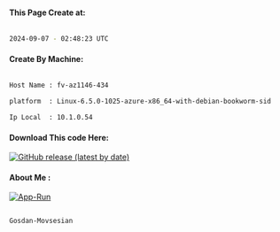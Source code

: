 
   
#### This Page Create at:

```bash

2024-09-07 - 02:48:23 UTC

```

#### Create By Machine:

```bash

Host Name : fv-az1146-434

platform  : Linux-6.5.0-1025-azure-x86_64-with-debian-bookworm-sid

Ip Local  : 10.1.0.54

```
#### Download This code Here:

[![GitHub release (latest by date)](https://img.shields.io/github/v/release/Gosdan-Movsesian/Gosdan?style=for-the-badge&label=Download)](https://github.com/Gosdan-Movsesian/Gosdan/releases) 

</p> 

#### About Me :

[![App-Run](https://github.com/Gosdan-Movsesian/Gosdan/actions/workflows/App-Run.yml/badge.svg)](https://github.com/Gosdan-Movsesian/Gosdan/actions/workflows/App-Run.yml)

```bash

Gosdan-Movsesian

```

